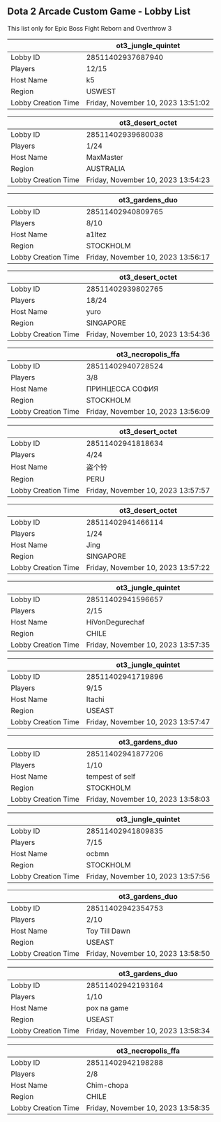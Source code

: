 ## Dota 2 Arcade Custom Game - Lobby List

This list only for Epic Boss Fight Reborn and Overthrow 3

|  | ot3_jungle_quintet |
| ------ | ------ |
| Lobby ID | 28511402937687940 |
| Players | 12/15 |
| Host Name | k5 |
| Region | USWEST |
| Lobby Creation Time | Friday, November 10, 2023 13:51:02 |


|  | ot3_desert_octet |
| ------ | ------ |
| Lobby ID | 28511402939680038 |
| Players | 1/24 |
| Host Name | MaxMaster |
| Region | AUSTRALIA |
| Lobby Creation Time | Friday, November 10, 2023 13:54:23 |


|  | ot3_gardens_duo |
| ------ | ------ |
| Lobby ID | 28511402940809765 |
| Players | 8/10 |
| Host Name | a1ltez |
| Region | STOCKHOLM |
| Lobby Creation Time | Friday, November 10, 2023 13:56:17 |


|  | ot3_desert_octet |
| ------ | ------ |
| Lobby ID | 28511402939802765 |
| Players | 18/24 |
| Host Name | yuro |
| Region | SINGAPORE |
| Lobby Creation Time | Friday, November 10, 2023 13:54:36 |


|  | ot3_necropolis_ffa |
| ------ | ------ |
| Lobby ID | 28511402940728524 |
| Players | 3/8 |
| Host Name | ПРИНЦЕССА СОФИЯ |
| Region | STOCKHOLM |
| Lobby Creation Time | Friday, November 10, 2023 13:56:09 |


|  | ot3_desert_octet |
| ------ | ------ |
| Lobby ID | 28511402941818634 |
| Players | 4/24 |
| Host Name | 盗个铃 |
| Region | PERU |
| Lobby Creation Time | Friday, November 10, 2023 13:57:57 |


|  | ot3_desert_octet |
| ------ | ------ |
| Lobby ID | 28511402941466114 |
| Players | 1/24 |
| Host Name | Jing |
| Region | SINGAPORE |
| Lobby Creation Time | Friday, November 10, 2023 13:57:22 |


|  | ot3_jungle_quintet |
| ------ | ------ |
| Lobby ID | 28511402941596657 |
| Players | 2/15 |
| Host Name | HiVonDegurechaf |
| Region | CHILE |
| Lobby Creation Time | Friday, November 10, 2023 13:57:35 |


|  | ot3_jungle_quintet |
| ------ | ------ |
| Lobby ID | 28511402941719896 |
| Players | 9/15 |
| Host Name | Itachi |
| Region | USEAST |
| Lobby Creation Time | Friday, November 10, 2023 13:57:47 |


|  | ot3_gardens_duo |
| ------ | ------ |
| Lobby ID | 28511402941877206 |
| Players | 1/10 |
| Host Name | tempest of self |
| Region | STOCKHOLM |
| Lobby Creation Time | Friday, November 10, 2023 13:58:03 |


|  | ot3_jungle_quintet |
| ------ | ------ |
| Lobby ID | 28511402941809835 |
| Players | 7/15 |
| Host Name | ocbmn |
| Region | STOCKHOLM |
| Lobby Creation Time | Friday, November 10, 2023 13:57:56 |


|  | ot3_gardens_duo |
| ------ | ------ |
| Lobby ID | 28511402942354753 |
| Players | 2/10 |
| Host Name | Toy Till Dawn |
| Region | USEAST |
| Lobby Creation Time | Friday, November 10, 2023 13:58:50 |


|  | ot3_gardens_duo |
| ------ | ------ |
| Lobby ID | 28511402942193164 |
| Players | 1/10 |
| Host Name | pox na game |
| Region | USEAST |
| Lobby Creation Time | Friday, November 10, 2023 13:58:34 |


|  | ot3_necropolis_ffa |
| ------ | ------ |
| Lobby ID | 28511402942198288 |
| Players | 2/8 |
| Host Name | Chim-chopa |
| Region | CHILE |
| Lobby Creation Time | Friday, November 10, 2023 13:58:35 |


